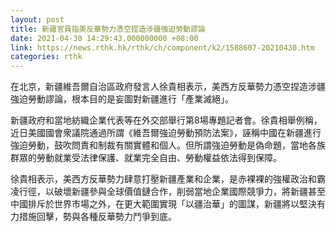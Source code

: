 ```yaml
---
layout: post
title: 新疆官員指美反華勢力憑空捏造涉疆強迫勞動謬論
date: 2021-04-30 14:29:43.000000000 +08:00
link: https://news.rthk.hk/rthk/ch/component/k2/1588607-20210430.htm
categories: rthk
---
```


在北京，新疆維吾爾自治區政府發言人徐貴相表示，美西方反華勢力憑空捏造涉疆強迫勞動謬論，根本目的是妄圖對新疆進行「產業滅絕」。

新疆政府和當地紡織企業代表等在外交部舉行第8場專題記者會。徐貴相舉例稱，近日美國國會衆議院通過所謂《維吾爾強迫勞動預防法案》，誣稱中國在新疆進行強迫勞動，鼓吹問責和制裁有關實體和個人。但所謂強迫勞動是偽命題，當地各族群眾的勞動就業受法律保護、就業完全自由、勞動權益依法得到保障。

徐貴相表示，美西方反華勢力肆意打壓新疆產業和企業，是赤裸裸的強權政治和霸凌行徑，以破壞新疆參與全球價值鏈合作，削弱當地企業國際競爭力，將新疆甚至中國排斥於世界市場之外，在更大範圍實現「以疆治華」的圖謀，新疆將以堅決有力措施回擊，勢與各種反華勢力鬥爭到底。

